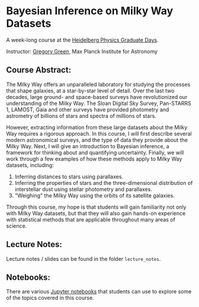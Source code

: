 Bayesian Inference on Milky Way Datasets
========================================

A week-long course at the [Heidelberg Physics Graduate Days](https://gsfp.physi.uni-heidelberg.de/graddays/index.php?m=3&s=2).

Instructor: [Gregory Green](http://greg.ory.gr), Max Planck Institute for Astronomy


Course Abstract:
----------------

The Milky Way offers an unparalleled laboratory for studying the processes that shape galaxies, at a star-by-star level of detail. Over the last two decades, large ground- and space-based surveys have revolutionized our understanding of the Milky Way. The Sloan Digital Sky Survey, Pan-STARRS 1, LAMOST, Gaia and other surveys have provided photometry and astrometry of billions of stars and spectra of millions of stars.

However, extracting information from these large datasets about the Milky Way requires a rigorous approach. In this course, I will first describe several modern astronomical surveys, and the type of data they provide about the Milky Way. Next, I will give an introduction to Bayesian inference, a framework for thinking about and quantifying uncertainty. Finally, we will work through a few examples of how these methods apply to Milky Way datasets, including:

  1. Inferring distances to stars using parallaxes.
  2. Inferring the properties of stars and the three-dimensional distribution of interstellar dust using stellar photometry and parallaxes.
  3. "Weighing" the Milky Way using the orbits of its satellite galaxies.

Through this course, my hope is that students will gain familiarity not only with Milky Way datasets, but that they will also gain hands-on experience with statistical methods that are applicable throughout many areas of science.


Lecture Notes:
--------------

Lecture notes / slides can be found in the folder `lecture_notes`.


Notebooks:
----------

There are various [Jupyter notebooks](https://jupyter.org/) that students can use to explore some of the topics covered in this course.
